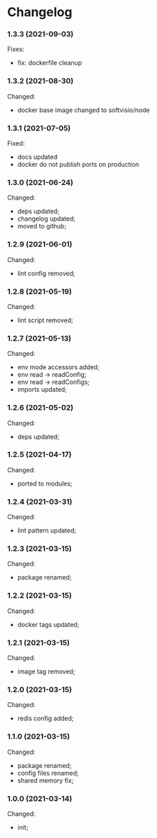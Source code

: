 # Changelog

### 1.3.3 (2021-09-03)

Fixes:

-   fix: dockerfile cleanup

### 1.3.2 (2021-08-30)

Changed:

-   docker base image changed to softvisio/node

### 1.3.1 (2021-07-05)

Fixed:

-   docs updated
-   docker do not publish ports on production

### 1.3.0 (2021-06-24)

Changed:

-   deps updated;
-   changelog updated;
-   moved to github;

### 1.2.9 (2021-06-01)

Changed:

-   lint config removed;

### 1.2.8 (2021-05-19)

Changed:

-   lint script removed;

### 1.2.7 (2021-05-13)

Changed:

-   env mode accessors added;
-   env read -> readConfig;
-   env read -> readConfigs;
-   imports updated;

### 1.2.6 (2021-05-02)

Changed:

-   deps updated;

### 1.2.5 (2021-04-17)

Changed:

-   ported to modules;

### 1.2.4 (2021-03-31)

Changed:

-   lint pattern updated;

### 1.2.3 (2021-03-15)

Changed:

-   package renamed;

### 1.2.2 (2021-03-15)

Changed:

-   docker tags updated;

### 1.2.1 (2021-03-15)

Changed:

-   image tag removed;

### 1.2.0 (2021-03-15)

Changed:

-   redis config added;

### 1.1.0 (2021-03-15)

Changed:

-   package renamed;
-   config files renamed;
-   shared memory fix;

### 1.0.0 (2021-03-14)

Changed:

-   init;
